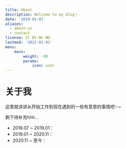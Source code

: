 ```yaml
---
title: About
description: Welcome to my blog！
date: '2019-01-01'
aliases:
  - about-us
  - contact
license: CC BY-NC-ND
lastmod: '2022-01-01'
menu:
    main: 
        weight: -90
        params:
            icon: user
---
```

# 关于我

这里就讲讲从开始工作到现在遇到的一些有意思的事情吧✨~

剩下待补充hhh...

* 2018.07 ~ 2019.01：
* 2019.01 ~ 2020.11：
* 2020.11 ~ 至今：
